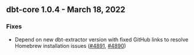## dbt-core 1.0.4 - March 18, 2022
### Fixes
- Depend on new dbt-extractor version with fixed GitHub links to resolve Homebrew installation issues ([#4891](https://github.com/dbt-labs/dbt-core/issues/4891), [#4890](https://github.com/dbt-labs/dbt-core/pull/4890))
